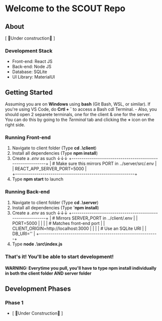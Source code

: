 # Welcome to the SCOUT Repo

## About
[ 🚧Under construction🚧 ]

### Development Stack
- Front-end: React JS
- Back-end: Node JS
- Database: SQLite
- UI Library: MaterialUI

## Getting Started
Assuming you are on **Windows** using **bash** (Git Bash, WSL, or similar). 
If you're using VS Code, do **Crtl + `** to access a Bash cdl Terminal. 
    - Also, you should open 2 separete terminals, one for the client & one for the server. 
      You can do this by going to the *Terminal* tab and clicking the **+** icon on the right side.

### Running Front-end
1. Navigate to client folder (Type **cd .\client**)
2. Install all dependencies (Type **npm install**)
3. Create a *.env* as such ↓↓↓
        +-------------------------------------------------------------+
        | # Make sure this mirrors PORT in ../server/src/.env         |
        | REACT_APP_SERVER_PORT=5000                                  |   
        +-------------------------------------------------------------+
4. Type **npm start** to launch

### Running Back-end
1. Navigate to client folder (Type **cd .\server**)
2. Install all dependencies (Type '**npm install**)
3. Create a *.env* as such ↓↓↓
        +-------------------------------------------------------------+
        | # Mirrors SERVER_PORT in ../client/.env                     |
        | PORT=5000                                                   |
        |                                                             |
        | # Matches front-end port                                    | 
        | CLIENT_ORIGIN=http://localhost:3000                         |
        |                                                             |
        | # Use an SQLite URI                                         |
        | DB_URI=''                                                   |
        +-------------------------------------------------------------+
4. Type **node .\src\index.js**

### That's it! You'll be able to start development!
#### **WARNING:** Everytime you pull, you'll have to type **npm install** individually in both the **client folder AND server folder**


## Development Phases
### Phase 1
- [ 🚧Under Construction🚧 ]
